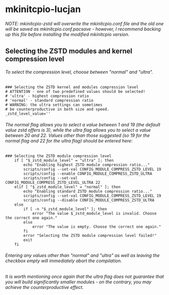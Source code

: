 # mkinitcpio-lucjan

###### NOTE: mkinitcpio-zstd will overwrite the mkinitcpio.conf file and the old one will be saved as mkinitcpio.conf.pacsave - however, I recommend backing up this file before installing the modified mkinitcpio version.

## Selecting the ZSTD modules and kernel compression level

###### To select the compression level, choose between "normal" and "ultra".

```
### Selecting the ZSTD kernel and modules compression level
# ATTENTION - one of two predefined values should be selected!
# 'ultra' - highest compression ratio
# 'normal' - standard compression ratio
# WARNING: the ultra settings can sometimes
# be counterproductive in both size and speed.
_zstd_level_value=''
```
###### The normal flag allows you to select a value between 1 and 19 (the default value zstd offers is 3), while the ultra flag allows you to select a value between 20 and 22. Values other than those suggested (so 19 for the normal flag and 22 for the ultra flag) should be entered here:

```
### Selecting the ZSTD module compression level
	if [ "$_zstd_module_level" = "ultra" ]; then
		echo "Enabling highest ZSTD module compression ratio..."
		scripts/config --set-val CONFIG_MODULE_COMPRESS_ZSTD_LEVEL 19
		scripts/config --enable CONFIG_MODULE_COMPRESS_ZSTD_ULTRA
		scripts/config --set-val CONFIG_MODULE_COMPRESS_ZSTD_LEVEL_ULTRA 22
	elif [ "$_zstd_module_level" = "normal" ]; then
		echo "Enabling standard ZSTD module compression ratio..."
		scripts/config --set-val CONFIG_MODULE_COMPRESS_ZSTD_LEVEL 19
		scripts/config --disable CONFIG_MODULE_COMPRESS_ZSTD_ULTRA
	else
		if [ -n "$_zstd_module_level" ]; then
			error "The value $_zstd_module_level is invalid. Choose the correct one again."
		else
			error "The value is empty. Choose the correct one again."
		fi
		error "Selecting the ZSTD module compression level failed!"
		exit
	fi
```

###### Entering any values other than "normal" and "ultra" as well as leaving the checkbox empty will immediately abort the compilation.

###### It is worth mentioning once again that the ultra flag does not guarantee that you will build significantly smaller modules - on the contrary, you may achieve the counterproductive effect.
